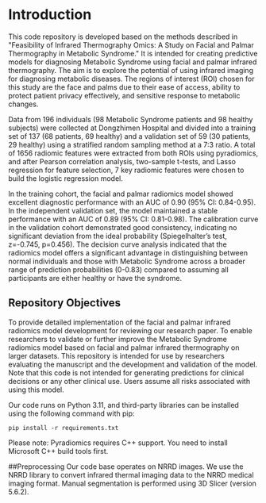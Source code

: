 # Introduction

This code repository is developed based on the methods described in "Feasibility of Infrared Thermography Omics: A Study on Facial and Palmar Thermography in Metabolic Syndrome." It is intended for creating predictive models for diagnosing Metabolic Syndrome using facial and palmar infrared thermography. The aim is to explore the potential of using infrared imaging for diagnosing metabolic diseases. The regions of interest (ROI) chosen for this study are the face and palms due to their ease of access, ability to protect patient privacy effectively, and sensitive response to metabolic changes.

Data from 196 individuals (98 Metabolic Syndrome patients and 98 healthy subjects) were collected at Dongzhimen Hospital and divided into a training set of 137 (68 patients, 69 healthy) and a validation set of 59 (30 patients, 29 healthy) using a stratified random sampling method at a 7:3 ratio. A total of 1656 radiomic features were extracted from both ROIs using pyradiomics, and after Pearson correlation analysis, two-sample t-tests, and Lasso regression for feature selection, 7 key radiomic features were chosen to build the logistic regression model.

In the training cohort, the facial and palmar radiomics model showed excellent diagnostic performance with an AUC of 0.90 (95% CI: 0.84-0.95). In the independent validation set, the model maintained a stable performance with an AUC of 0.89 (95% CI: 0.81-0.98). The calibration curve in the validation cohort demonstrated good consistency, indicating no significant deviation from the ideal probability (Spiegelhalter’s test, z=-0.745, p=0.456). The decision curve analysis indicated that the radiomics model offers a significant advantage in distinguishing between normal individuals and those with Metabolic Syndrome across a broader range of prediction probabilities (0-0.83) compared to assuming all participants are either healthy or have the syndrome.

## Repository Objectives
To provide detailed implementation of the facial and palmar infrared radiomics model development for reviewing our research paper.
To enable researchers to validate or further improve the Metabolic Syndrome radiomics model based on facial and palmar infrared thermography on larger datasets.
This repository is intended for use by researchers evaluating the manuscript and the development and validation of the model. Note that this code is not intended for generating predictions for clinical decisions or any other clinical use. Users assume all risks associated with using this model.


Our code runs on Python 3.11, and third-party libraries can be installed using the following command with pip:
```
pip install -r requirements.txt
```
Please note: Pyradiomics requires C++ support. You need to install Microsoft C++ build tools first.


##Preprocessing
Our code base operates on NRRD images. We use the NRRD library to convert infrared thermal imaging data to the NRRD medical imaging format. Manual segmentation is performed using 3D Slicer (version 5.6.2).
